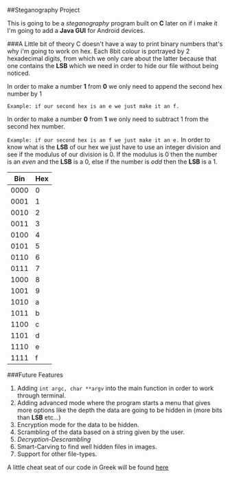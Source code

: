 ##Steganography Project

This is going to be a *steganography* program built on **C** later on if i make it I'm going to add a **Java GUI** for Android devices.




###A Little bit of theory
C doesn't have a way to print binary numbers that's why i'm going to work on hex.
Each 8bit colour is portrayed by 2 hexadecimal digits, from which we only care about the latter because that one contains the **LSB** which we need in order to hide our file without being noticed.

In order to make a number **1** from **0** we only need to append the second hex number by 1

`Example: if our second hex is an e we just make it an f.`

In order to make a number **0** from **1** we only need to subtract 1 from the second hex number.

`Example: if our second hex is an f we just make it an e.`
In order to know what is the **LSB** of our hex we just have to use an integer division and see if the modulus of our division is 0. If the modulus is 0 then the number is an *even* and the **LSB** is a 0, else if the number is *odd* then the **LSB** is a 1.

| Bin  |Hex|
|------|---|
| 0000 | 0 |
| 0001 | 1 |
| 0010 | 2 |
| 0011 | 3 |
| 0100 | 4 |
| 0101 | 5 |
| 0110 | 6 |
| 0111 | 7 |
| 1000 | 8 |
| 1001 | 9 |
| 1010 | a |
| 1011 | b |
| 1100 | c |
| 1101 | d |
| 1110 | e |
| 1111 | f |

###Future Features

1. Adding `int argc, char **argv` into the main function in order to work through terminal.
2. Adding advanced mode where the program starts a menu that gives more options like the depth the data are going to be hidden in (more bits than **LSB** etc...)
3. Encryption mode for the data to be hidden.
4. Scrambling of the data based on a string given by the user.
5. _Decryption-Descrambling_
6. Smart-Carving to find well hidden files in images.
7. Support for other file-types.

A little cheat seat of our code in Greek will be found [here](https://github.com/miltoskat/StegoProject/blob/master/sxediagrama.md)
